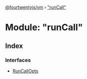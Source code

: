 [@fourtwentyjs/vm](../README.md) › ["runCall"](_runcall_.md)

# Module: "runCall"

## Index

### Interfaces

* [RunCallOpts](../interfaces/_runcall_.runcallopts.md)
